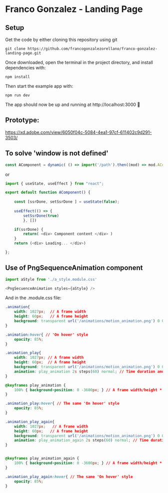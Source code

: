 # Franco Gonzalez - Landing Page

## Setup

Get the code by either cloning this repository using git

```
git clone https://github.com/francogonzalezorellano/franco-gonzalez-landing-page.git
```

Once downloaded, open the terminal in the project directory, and install dependencies with:

```
npm install
```

Then start the example app with:

```
npm run dev
```

The app should now be up and running at http://localhost:3000 🚀


## Prototype:

https://xd.adobe.com/view/6050f04c-5084-4ea1-97cf-611402c9d291-3503/

## To solve 'window is not defined' 

```javascript
const AComponent = dynamic( () => import('/path').then((mod) => mod.AComponent), { ssr: false } );
```

or

```javascript
import { useState, useEffect } from "react";

export default function AComponent() {
    
    const [ssrDone, setSsrDone ] = useState(false);
    
    useEffect(() => {
        setSsrDone(true)
        }, [])

    if(ssrDone) {
        return( <div> Component content </div> )
    } 
    return (<div> Loading... </div>)

};
```

## Use of PngSequenceAnimation component

```javascript
import aStyle from './a_style.module.css'

<PngSecuenceAnimation styles={aStyle} />

```

And in the .module.css file:

```css
.animation{
    width: 1027px;  // A frame width
    height: 60px;   // A frame height
    background: transparent url('/animations/motion_animation.png') 0 0 no-repeat; // The path to the frame sheet
}

.animation:hover{ // 'On hover' style
    opacity: 85%;
}

.animation_play{
    width: 1027px; // A frame width
    height: 60px;  // A frame height
    background: transparent url('/animations/motion_animation.png') 0 0 no-repeat;  // The path to the frame sheet
    animation: play_animation 2s steps(60) normal; // Time duration and number of frames
}

@keyframes play_animation {
    100% { background-position: 0 -3600px; } // A frame width/height * number of frames 
}

.animation_play:hover{ // The same 'On hover' style
    opacity: 85%;
}

.animation_play_again{
    width: 1027px;   // A frame width
    height: 60px;   // A frame height
    background: transparent url('/animations/motion_animation.png') 0 0 no-repeat;   // The path to the frame sheet
    animation: play_animation_again 2s steps(60) normal; // Time duration and number of frames
}


@keyframes play_animation_again {
    100% { background-position: 0 -3600px; } // A frame width/height * number of frames 
}

.animation_play_again:hover{ // The same 'On hover' style
    opacity: 85%;
}
```